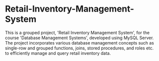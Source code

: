 # Retail-Inventory-Management-System
This is a grouped project, 'Retail Inventory Management System', for the course 'Database Management Systems', developed using MySQL Server. The project incorporates various database management concepts such as single-row and grouped functions, joins, stored procedures, and roles etc. to efficiently manage and query retail inventory data.
